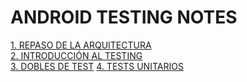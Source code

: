 # ANDROID TESTING NOTES

[1. REPASO DE LA ARQUITECTURA](./repaso-arquitectura.md)   
[2. INTRODUCCIÓN AL TESTING](./intro-testing.md)  
[3. DOBLES DE TEST](./dobles-test.md)
[4. TESTS UNITARIOS](./tests-unitarios.md)
